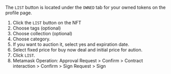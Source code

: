 The `LIST` button is located under the `OWNED` tab for your owned tokens on the profile page.

1. Click the `LIST` button on the NFT
2. Choose tags (optional)
3. Choose collection (optional)
4. Choose category.
5. If you want to auction it, select yes and expiration date.
6. Select fixed price for buy now deal and initial price for aution.
7. Click `LIST`.
8. Metamask Operation: Approval Request > Confirm > Contract interaction > Confirm > Sign Request > Sign
